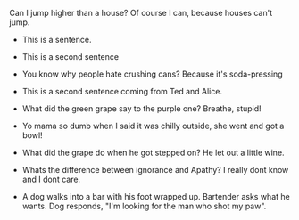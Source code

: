 
Can I jump higher than a house? Of course I can, because houses can't jump.

*  This is a sentence.
*  This is a second sentence
*  You know why people hate crushing cans? Because it's soda-pressing

* This is a second sentence coming from Ted and Alice.
* What did the green grape say to the purple one?  Breathe, stupid!
* Yo mama so dumb when I said it was chilly outside, she went and got a bowl!
* What did the grape do when he got stepped on? He let out a little wine.
* Whats the difference between ignorance and Apathy? I really dont know and I dont care. 

* A dog walks into a bar with his foot wrapped up.  Bartender asks what he wants.  Dog responds, "I'm looking for the man who shot my paw".